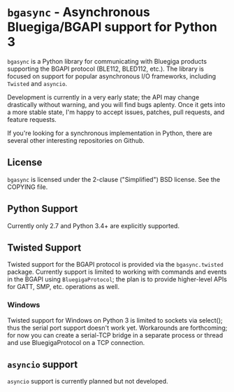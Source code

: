 # `bgasync` - Asynchronous Bluegiga/BGAPI support for Python 3

`bgasync` is a Python library for communicating with Bluegiga products
supporting the BGAPI protocol (BLE112, BLED112, etc.).  The library
is focused on support for popular asynchronous I/O frameworks, including
`Twisted` and `asyncio`.

Development is currently in a very early state; the API may change drastically
without warning, and you will find bugs aplenty.  Once it gets into a more stable
state, I'm happy to accept issues, patches, pull requests, and feature requests.

If you're looking for a synchronous implementation in Python, there are several
other interesting repositories on Github.

## License

`bgasync` is licensed under the 2-clause ("Simplified") BSD license.
See the COPYING file.

## Python Support

Currently only 2.7 and Python 3.4+ are explicitly supported.

## Twisted Support

Twisted support for the BGAPI protocol is provided via the `bgasync.twisted` package.
Currently support is limited to working with commands and events in the BGAPI using
`BluegigaProtocol`; the plan is to provide higher-level APIs for GATT, SMP, etc. operations
as well.

### Windows

Twisted support for Windows on Python 3 is limited to sockets via select(); thus
the serial port support doesn't work yet.  Workarounds are forthcoming; for now you
can create a serial-TCP bridge in a separate process or thread and use BluegigaProtocol
on a TCP connection.

## `asyncio` support

`asyncio` support is currently planned but not developed.